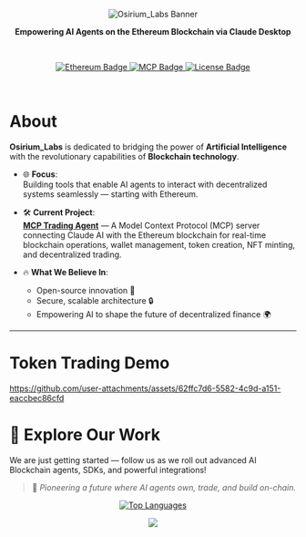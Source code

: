 <p align="center">
  <img src="https://capsule-render.vercel.app/api?type=waving&color=000000&height=200&section=header&text=Osirium_Labs&fontSize=60&fontAlignY=35&animation=fadeIn&fontColor=ffffff" alt="Osirium_Labs Banner"/>
</p>

<p align="center">
  <b> Empowering AI Agents on the Ethereum Blockchain via Claude Desktop </b>
</p>

<br>

<p align="center">
  <a href="https://github.com/Osirium_Labs">
    <img src="https://img.shields.io/badge/Blockchain-Ethereum-14f195?style=for-the-badge&logo=Ethereum&logoColor=white" alt="Ethereum Badge"/>
    <img src="https://img.shields.io/badge/AI-Model%20Context%20Protocol-blueviolet?style=for-the-badge&logo=openai&logoColor=white" alt="MCP Badge"/>
    <img src="https://img.shields.io/badge/License-ISC-9cf?style=for-the-badge" alt="License Badge"/>
  </a>
</p>

<br>

# About

**Osirium_Labs** is dedicated to bridging the power of **Artificial Intelligence** with the revolutionary capabilities of **Blockchain technology**.

- 🌐 **Focus**:  
  Building tools that enable AI agents to interact with decentralized systems seamlessly — starting with Ethereum.

- 🛠️ **Current Project**:  
  [**MCP Trading Agent**](https://github.com/OsiriumAI) — A Model Context Protocol (MCP) server connecting Claude AI with the Ethereum blockchain for real-time blockchain operations, wallet management, token creation, NFT minting, and decentralized trading.

- 🔥 **What We Believe In**:  
  - Open-source innovation 🤝  
  - Secure, scalable architecture 🔒  
  - Empowering AI to shape the future of decentralized finance 🌍  

---
# Token Trading Demo<div align="center">



https://github.com/user-attachments/assets/62ffc7d6-5582-4c9d-a151-eaccbec86cfd



# 🌟 Explore Our Work

We are just getting started — follow us as we roll out advanced AI Blockchain agents, SDKs, and powerful integrations!

> 🧠 *Pioneering a future where AI agents own, trade, and build on-chain.*



<p align="center">
  <a href="https://github.com/Osirium_Labs">
    <img src="https://github-readme-stats.vercel.app/api/top-langs/?username=Osirium_Labs&layout=donut&theme=radical&hide_border=true" alt="Top Languages"/>
  </a>
</p>


<p align="center">
  <img src="https://capsule-render.vercel.app/api?type=waving&color=f97e60&height=150&section=footer"/>
</p>
